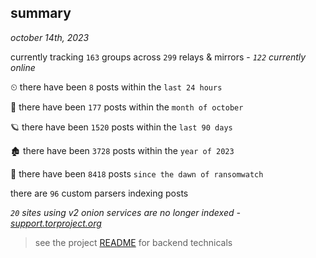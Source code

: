 
## summary
_october 14th, 2023_

currently tracking `163` groups across `299` relays & mirrors - _`122` currently online_

⏲ there have been `8` posts within the `last 24 hours`

🦈 there have been `177` posts within the `month of october`

🪐 there have been `1520` posts within the `last 90 days`

🏚 there have been `3728` posts within the `year of 2023`

🦕 there have been `8418` posts `since the dawn of ransomwatch`

there are `96` custom parsers indexing posts

_`20` sites using v2 onion services are no longer indexed - [support.torproject.org](https://support.torproject.org/onionservices/v2-deprecation/)_

> see the project [README](https://github.com/joshhighet/ransomwatch#ransomwatch--) for backend technicals
